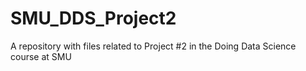 # SMU_DDS_Project2
A repository with files related to Project #2 in the Doing Data Science course at SMU
